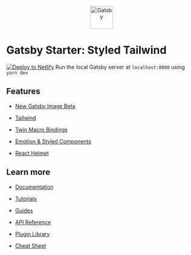 <p align="center">
  <a href="https://www.gatsbyjs.com/?utm_source=starter&utm_medium=readme&utm_campaign=minimal-starter">
    <img alt="Gatsby" src="https://www.gatsbyjs.com/Gatsby-Monogram.svg" width="60" />
  </a>
</p>

# Gatsby Starter: Styled Tailwind
[![Deploy to Netlify](https://www.netlify.com/img/deploy/button.svg)](https://app.netlify.com/start/deploy?repository=https://github.com/aryan-mann/gatsby-starter-styled-tailwind)
Run the local Gatsby server at `localhost:8000` using `yarn dev`

## Features
- [New Gatsby Image Beta](https://github.com/gatsbyjs/gatsby/discussions/27950)

- [Tailwind](https://tailwindcss.com/)

- [Twin Macro Bindings](https://github.com/ben-rogerson/twin.macro)

- [Emotion & Styled Components](https://emotion.sh/docs/introduction)

- [React Helmet](https://github.com/nfl/react-helmet)

## Learn more
- [Documentation](https://www.gatsbyjs.com/docs/?utm_source=starter&utm_medium=readme&utm_campaign=minimal-starter)

- [Tutorials](https://www.gatsbyjs.com/tutorial/?utm_source=starter&utm_medium=readme&utm_campaign=minimal-starter)

- [Guides](https://www.gatsbyjs.com/tutorial/?utm_source=starter&utm_medium=readme&utm_campaign=minimal-starter)

- [API Reference](https://www.gatsbyjs.com/docs/api-reference/?utm_source=starter&utm_medium=readme&utm_campaign=minimal-starter)

- [Plugin Library](https://www.gatsbyjs.com/plugins?utm_source=starter&utm_medium=readme&utm_campaign=minimal-starter)

- [Cheat Sheet](https://www.gatsbyjs.com/docs/cheat-sheet/?utm_source=starter&utm_medium=readme&utm_campaign=minimal-starter)
